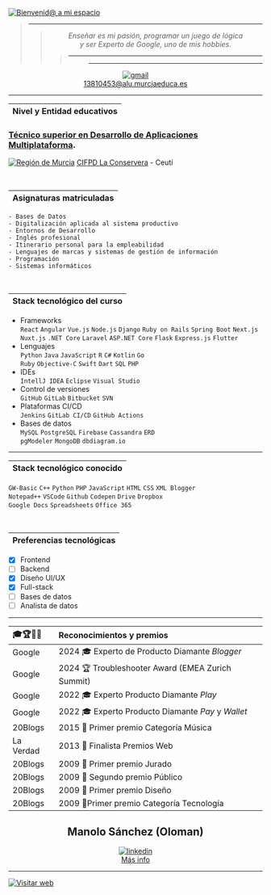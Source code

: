 [![Bienvenid@ a mi espacio](https://github.com/user-attachments/assets/4c41f5d3-460f-400d-afb2-6fea3649f5ba)](https://github.com/ManoloSanchezB "Bienvenid@ a mi espacio")

<div align="center">

> ---
>> _Enseñar es mi pasión, programar un juego de lógica_    
>> _y ser Experto de Google, uno de mis hobbies._
>>> ---
>>>> ---
[![gmail](https://github.com/user-attachments/assets/13ae610c-065d-44a7-872b-26fc95682c13)](mailto:13810453@alu.murciaeduca.es "Contacta")  
[13810453@alu.murciaeduca.es](mailto:13810453@alu.murciaeduca.es "Contacta")

--- 

</div>

|Nivel y Entidad educativos|
|---|

### [Técnico superior en Desarrollo de Aplicaciones Multiplataforma](https://llegarasalto.com/guiafp/ciclos/IFC-322.html "Más info sobre el grado").
[![Región de Murcia](https://github.com/user-attachments/assets/1879bf23-6501-4a96-81f5-1cf277117b22#left)](https://www.todofp.es/dam/jcr:0582c0c4-f15d-4e65-ac37-7d77591ee921/murdesarrollo-aplicacioens-multiplataforma-pdf.pdf "Currículo R.Murcia") 
[CIFPD La Conservera](https://sites.google.com/view/fplaconservera/la-conservera "Visitar web") - Ceutí  

<br/>

|Asignaturas matriculadas|
|---|

```
- Bases de Datos
- Digitalización aplicada al sistema productivo
- Entornos de Desarrollo
- Inglés profesional
- Itinerario personal para la empleabilidad
- Lenguajes de marcas y sistemas de gestión de información
- Programación
- Sistemas informáticos
```

<br/>

| Stack tecnológico del curso|
|---|

- Frameworks  
`React` `Angular` `Vue.js` `Node.js` `Django` `Ruby on Rails` `Spring Boot` `Next.js`  
`Nuxt.js` `.NET Core` `Laravel` `ASP.NET Core` `Flask` `Express.js` `Flutter`  
- Lenguajes  
`Python` `Java` `JavaScript` `R` `C#` `Kotlin` `Go`  
`Ruby` `Objective-C` `Swift` `Dart` `SQL` `PHP`
- IDEs  
`IntellJ IDEA` `Eclipse` `Visual Studio`
- Control de versiones  
`GitHub` `GitLab` `Bitbucket` `SVN`  
- Plataformas CI/CD  
`Jenkins` `GitLab CI/CD` `GitHub Actions`
- Bases de datos  
`MySQL` `PostgreSQL` `Firebase` `Cassandra` `ERD`  
`pgModeler` `MongoDB` `dbdiagram.io` 

---

| Stack tecnológico conocido|
|---|

`GW-Basic` `C++` `Python` `PHP` `JavaScript` `HTML` `CSS` `XML Blogger`  
`Notepad++` `VSCode` `Github` `Codepen` `Drive` `Dropbox`  
`Google Docs` `Spreadsheets` `Office 365`

<br/>

| Preferencias tecnológicas|
|---|

- [x] Frontend
- [ ] Backend
- [x] Diseño UI/UX
- [x] Full-stack
- [ ] Bases de datos
- [ ] Analista de datos

--- 

<div align="center">
  
|🎓🏆🥇🏅 |Reconocimientos y premios|
|:---|:---|
|Google|2024 🎓 Experto de Producto Diamante _Blogger_|
|Google|2024 🏆 Troubleshooter Award (EMEA Zurich Summit)|
|Google|2022 🎓 Experto Producto Diamante _Play_|
|Google|2022 🎓 Experto Producto Diamante _Pay_ y _Wallet_|
|20Blogs|2015 🥇 Primer premio Categoría Música|
|La Verdad|2013 🏅 Finalista Premios Web|
|20Blogs|2009 🥇 Primer premio Jurado|
|20Blogs|2009 🥈 Segundo premio Público|
|20Blogs|2009 🥇 Primer premio Diseño|
|20Blogs|2009 🥇Primer premio Categoría Tecnología|

## Manolo Sánchez (Oloman) 
  
[![linkedin](https://github.com/user-attachments/assets/665d27b3-9669-4d03-b91e-c23e0221d6dd)](https://www.linkedin.com/in/oloman/ "Perfil Linkedin")   
[Más info](https://www.linkedin.com/in/oloman/ "Perfil Linkedin")

</div>

---

[![Visitar web](https://github.com/user-attachments/assets/b70e8ba7-10bb-43c7-a90b-b73add52d893)](https://sites.google.com/view/fplaconservera "La Conservera Ceutí") 




<!--
**ManoloSanchezB/ManoloSanchezB** is a ✨ _special_ ✨ repository because its `README.md` (this file) appears on your GitHub profile.
-->

